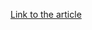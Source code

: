 [Link to the article](https://www.cisa.gov/sites/default/files/2023-09/joint-cybersecurity-advisory-stopransomware-snatch-ransomware_0.pdf)
